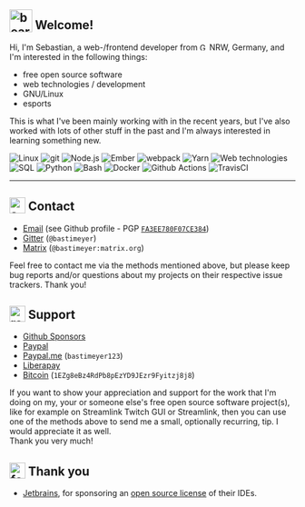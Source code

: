 <section>
  <h1><img width="40" height="40" valign="text-bottom" alt="bear" src="https://github.githubassets.com/images/icons/emoji/unicode/1f43b.png"> Welcome!</h1>
  <p>Hi, I'm Sebastian, a web-/frontend developer from <img width="13" height="13" alt="Germany" src="https://github.githubassets.com/images/icons/emoji/unicode/1f1e9-1f1ea.png"> NRW, Germany, and I'm interested in the following things:</p>
  <ul>
    <li>free open source software</li>
    <li>web technologies / development</li>
    <li>GNU/Linux</li>
    <li>esports</li>
  </ul>
  <p>This is what I've been mainly working with in the recent years, but I've also worked with lots of other stuff in the past and I'm always interested in learning something new.</p>
  <p>
    <img alt="Linux" src="https://img.shields.io/badge/-GNU%2FLinux-fcc624?logo=linux&logoColor=fff&style=for-the-badge">
    <img alt="git" src="https://img.shields.io/badge/-git-f05032?logo=git&logoColor=fff&style=for-the-badge">
    <img alt="Node.js" src="https://img.shields.io/badge/-Node.js-336633?logo=Node.js&logoColor=fff&style=for-the-badge">
    <img alt="Ember" src="https://img.shields.io/badge/-ember-e04e39?logo=Ember.js&logoColor=fff&style=for-the-badge">
    <img alt="webpack" src="https://img.shields.io/badge/-webpack-1d78c1?logo=webpack&logoColor=fff&style=for-the-badge">
    <img alt="Yarn" src="https://img.shields.io/badge/-Yarn-2c8ebb?logo=yarn&logoColor=fff&style=for-the-badge">
    <img alt="Web technologies" src="https://img.shields.io/badge/-HTML5+JS+CSS-005a9c?logo=w3c&logoColor=fff&style=for-the-badge">
    <img alt="SQL" src="https://img.shields.io/badge/-SQL-4479a1?logo=mysql&logoColor=fff&style=for-the-badge">
    <img alt="Python" src="https://img.shields.io/badge/-Python-3776ab?logo=python&logoColor=fff&style=for-the-badge">
    <img alt="Bash" src="https://img.shields.io/badge/-Bash-4eaa25?logo=gnu-bash&logoColor=fff&style=for-the-badge">
    <img alt="Docker" src="https://img.shields.io/badge/-Docker-2496ed?logo=docker&logoColor=fff&style=for-the-badge">
    <img alt="Github Actions" src="https://img.shields.io/badge/-Github_Actions-2088ff?logo=github-actions&logoColor=fff&style=for-the-badge">
    <img alt="TravisCI" src="https://img.shields.io/badge/-Travis_CI-3eaaaf?logo=travis-ci&logoColor=fff&style=for-the-badge">
  </p>
</section>
<hr>
<section>
  <h2><img width="28" height="28" valign="text-bottom" alt="speech balloon" src="https://github.githubassets.com/images/icons/emoji/unicode/1f4ac.png"> Contact</h2>
  <ul>
    <li><a href="https://github.com/bastimeyer">Email</a> (see Github profile - PGP <a href="https://raw.githubusercontent.com/bastimeyer/bastimeyer/master/F851E2DF79709D0C7069991DFA3EE780F07CE384.asc"><code>FA3EE780F07CE384</code></a>)</li>
    <li><a href="https://gitter.im/bastimeyer">Gitter</a> (<code>@bastimeyer</code>)</li>
    <li><a href="https://matrix.to/#/@bastimeyer:matrix.org">Matrix</a> (<code>@bastimeyer:matrix.org</code>)</li>
  </ul>
  <p>Feel free to contact me via the methods mentioned above, but please keep bug reports and/or questions about my projects on their respective issue trackers. Thank you!</p>
  <h2><img width="28" height="28" valign="text-bottom" alt="red heart" src="https://github.githubassets.com/images/icons/emoji/unicode/2764.png"> Support</h2>
  <ul>
    <li><a href="https://github.com/users/bastimeyer/sponsorship">Github Sponsors</a></li>
    <li><a href="https://www.paypal.com/cgi-bin/webscr?cmd=_s-xclick&hosted_button_id=YUCGRLVALHS8C&item_name=Github">Paypal</a></li>
    <li><a href="https://paypal.me/bastimeyer123">Paypal.me</a> (<code>bastimeyer123</code>)</li>
    <li><a href="https://liberapay.com/bastimeyer">Liberapay</a></li>
    <li><a href="https://www.blockchain.com/btc/address/1EZg8eBz4RdPb8pEzYD9JEzr9Fyitzj8j8">Bitcoin</a> (<code>1EZg8eBz4RdPb8pEzYD9JEzr9Fyitzj8j8</code>)</li>
  </ul>
  <p>
    If you want to show your appreciation and support for the work that I'm doing on my, your or someone else's free open source software project(s), like for example on Streamlink Twitch GUI or Streamlink, then you can use one of the methods above to send me a small, optionally recurring, tip. I would appreciate it as well.<br>
    Thank you very much!
  </p>
</section>
<section>
  <h2><img width="28" height="28" valign="text-bottom" alt="folded hands" src="https://github.githubassets.com/images/icons/emoji/unicode/1f64f.png"> Thank you</h2>
  <ul>
    <li><a href="https://www.jetbrains.com/">Jetbrains</a>, for sponsoring an <a href="https://www.jetbrains.com/opensource/">open source license</a> of their IDEs.</li>
  </ul>
</section>
